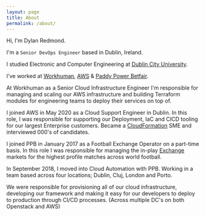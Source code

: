 ```yaml
---
layout: page
title: About
permalink: /about/
---
```


Hi, I'm Dylan Redmond.

I'm a `Senior DevOps Engineer` based in Dublin, Ireland.

I studied Electronic and Computer Engineering at <a href="https://www.dcu.ie/" target="_blank">Dublin City University</a>.


I've worked at <a href="https://www.workhuman.com/" target="_blank">Workhuman</a>, <a href="https://aws.amazon.com/" target="_blank">AWS</a> & <a href="https://www.paddypowerbetfair.com" target="_blank">Paddy Power Betfair</a>.

At Workhuman as a Senior Cloud Infrastructure Engineer I'm responsible for managing and scaling our AWS infrastructure and building Terraform modules for engineering teams to deploy their services on top of.

I joined AWS in May 2020 as a Cloud Support Engineer in Dublin. In this role, I was responsible for supporting our Deployment, IaC and CICD tooling for our largest Enterprise customers. Became a <a href="https://aws.amazon.com/cloudformation/" target="_blank">CloudFormation</a> SME and interviewed 000's of candidates.

I joined PPB in January 2017 as a Football Exchange Operator on a part-time basis.
In this role I was responsible for managing the in-play <a href="https://www.betfair.com/exchange/plus/football" target="_blank">Exchange</a> markets for the highest profile matches across world football.

In September 2018, I moved into Cloud Automation with PPB. Working in a team based across four locations; Dublin, Cluj, London and Porto.

We were responsible for provisioning all of our cloud infrastructure, developing our framework and making it easy for our developers to deploy to production through CI/CD processes. (Across multiple DC's on both Openstack and AWS)
